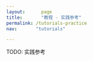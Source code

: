 ```yaml
---
layout: 	 page
title: 		 "教程 - 实践参考"
permalink: /tutorials-practice
nav:       "tutorials"

---
```


TODO: 实践参考